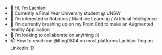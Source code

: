 - 👋 Hi, I’m Lachlan
- 💼 Currently a Final Year University student @ UNSW
- 👀 I’m interested in Robotics / Machine Learning / Artificial Intelligence 
- 🌱 I’m currently brushing up on my Front End to make an Augmented Reality Application
- 💞️ I’m looking to collaborate on anything :))
- 📫 How to reach me @lting0804 on most platforms Lachlan Ting on Linkedin :D

<!---
lting0804/lting0804 is a ✨ special ✨ repository because its `README.md` (this file) appears on your GitHub profile.
You can click the Preview link to take a look at your changes.
--->
